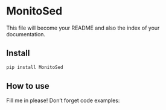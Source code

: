 MonitoSed
================

<!-- WARNING: THIS FILE WAS AUTOGENERATED! DO NOT EDIT! -->

This file will become your README and also the index of your
documentation.

## Install

``` sh
pip install MonitoSed
```

## How to use

Fill me in please! Don’t forget code examples:
